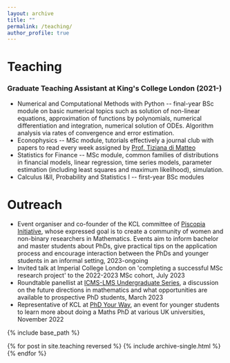 ```yaml
---
layout: archive
title: ""
permalink: /teaching/
author_profile: true
---
```


# Teaching

### Graduate Teaching Assistant at King's College London (2021-)

- Numerical and Computational Methods with Python -- final-year BSc module on basic numerical topics such as solution of non-linear equations, approximation of functions by polynomials, numerical differentiation and integration, numerical solution of ODEs. Algorithm analysis via rates of convergence and error estimation.
- Econophysics -- MSc module, tutorials effectively a journal club with papers to read every week assigned by [Prof. Tiziana di Matteo](https://www.kcl.ac.uk/people/tiziana-di-matteo)
- Statistics for Finance -- MSc module, common families of distributions in financial models, linear regression, time series models, parameter estimation (including least squares and maximum likelihood), simulation.
- Calculus I&II, Probability and Statistics I -- first-year BSc modules


# Outreach

- Event organiser and co-founder of the KCL committee of [Piscopia Initiative](https://piscopia.co.uk/kings-college-london/), whose expressed goal is to create a community of women and non-binary researchers in Mathematics. Events aim to inform bachelor and master students about PhDs, give practical tips on the application process and encourage interaction between the PhDs and younger students in an informal setting, 2023-ongoing
- Invited talk at Imperial College London on 'completing a successful MSc research project' to the 2022-2023 MSc cohort, July 2023
- Roundtable panellist at [ICMS-LMS Undergraduate Series](https://www.lms.ac.uk/events/ICMS-LMS-UKMC), a discussion on the future directions in mathematics and what opportunities are available to prospective PhD students, March 2023
- Representative of KCL at [PhD Your Way](https://sites.google.com/view/phd-your-way), an event for younger students to learn more about doing a Maths PhD at various UK universities, November 2022


{% include base_path %}

{% for post in site.teaching reversed %}
  {% include archive-single.html %}
{% endfor %}

